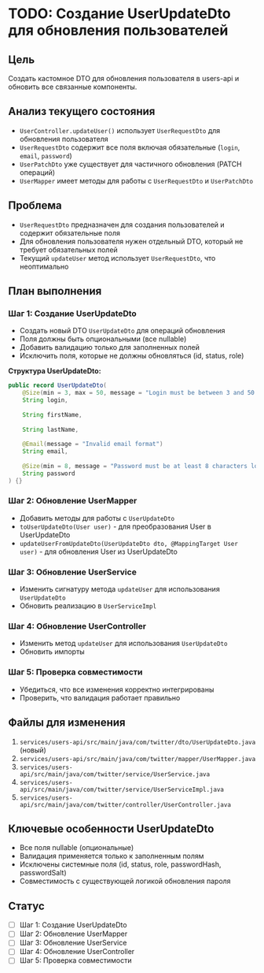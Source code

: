 # TODO: Создание UserUpdateDto для обновления пользователей

## Цель
Создать кастомное DTO для обновления пользователя в users-api и обновить все связанные компоненты.

## Анализ текущего состояния
- `UserController.updateUser()` использует `UserRequestDto` для обновления пользователя
- `UserRequestDto` содержит все поля включая обязательные (`login`, `email`, `password`)
- `UserPatchDto` уже существует для частичного обновления (PATCH операций)
- `UserMapper` имеет методы для работы с `UserRequestDto` и `UserPatchDto`

## Проблема
- `UserRequestDto` предназначен для создания пользователей и содержит обязательные поля
- Для обновления пользователя нужен отдельный DTO, который не требует обязательных полей
- Текущий `updateUser` метод использует `UserRequestDto`, что неоптимально

## План выполнения

### Шаг 1: Создание UserUpdateDto
- Создать новый DTO `UserUpdateDto` для операций обновления
- Поля должны быть опциональными (все nullable)
- Добавить валидацию только для заполненных полей
- Исключить поля, которые не должны обновляться (id, status, role)

**Структура UserUpdateDto:**
```java
public record UserUpdateDto(
    @Size(min = 3, max = 50, message = "Login must be between 3 and 50 characters")
    String login,
    
    String firstName,
    
    String lastName,
    
    @Email(message = "Invalid email format")
    String email,
    
    @Size(min = 8, message = "Password must be at least 8 characters long")
    String password
) {}
```

### Шаг 2: Обновление UserMapper
- Добавить методы для работы с `UserUpdateDto`
- `toUserUpdateDto(User user)` - для преобразования User в UserUpdateDto
- `updateUserFromUpdateDto(UserUpdateDto dto, @MappingTarget User user)` - для обновления User из UserUpdateDto

### Шаг 3: Обновление UserService
- Изменить сигнатуру метода `updateUser` для использования `UserUpdateDto`
- Обновить реализацию в `UserServiceImpl`

### Шаг 4: Обновление UserController
- Изменить метод `updateUser` для использования `UserUpdateDto`
- Обновить импорты

### Шаг 5: Проверка совместимости
- Убедиться, что все изменения корректно интегрированы
- Проверить, что валидация работает правильно

## Файлы для изменения
1. `services/users-api/src/main/java/com/twitter/dto/UserUpdateDto.java` (новый)
2. `services/users-api/src/main/java/com/twitter/mapper/UserMapper.java`
3. `services/users-api/src/main/java/com/twitter/service/UserService.java`
4. `services/users-api/src/main/java/com/twitter/service/UserServiceImpl.java`
5. `services/users-api/src/main/java/com/twitter/controller/UserController.java`

## Ключевые особенности UserUpdateDto
- Все поля nullable (опциональные)
- Валидация применяется только к заполненным полям
- Исключены системные поля (id, status, role, passwordHash, passwordSalt)
- Совместимость с существующей логикой обновления пароля

## Статус
- [ ] Шаг 1: Создание UserUpdateDto
- [ ] Шаг 2: Обновление UserMapper
- [ ] Шаг 3: Обновление UserService
- [ ] Шаг 4: Обновление UserController
- [ ] Шаг 5: Проверка совместимости
